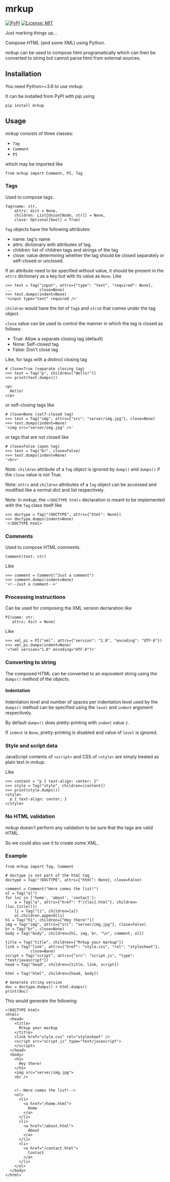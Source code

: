 # mrkup

<a href="https://pypi.org/project/mrkup"><img alt="PyPI" src="https://img.shields.io/pypi/v/mrkup"></a>
<a href="https://codeberg.org/ju-sh/mrkup/src/branch/master/LICENSE.md"><img alt="License: MIT" src="https://img.shields.io/pypi/l/mrkup"></a>

Just marking things up...

Compose HTML (and some XML) using Python.

<i>mrkup</i> can be used to compose html programatically which can then be converted to string but cannot parse html from external sources.

<h2>Installation</h2>

You need Python>=3.6 to use <i>mrkup</i>.

It can be installed from PyPI with pip using

    pip install mrkup

<h2>Usage</h2>

<i>mrkup</i> consists of three classes:

 - `Tag`
 - `Comment`
 - `PI`

which may be imported like

    from mrkup import Comment, PI, Tag

<h3>Tags</h3>

Used to compose tags.

    Tag(name: str,
        attrs: dict = None,
        children: List[Union[Node, str]] = None,
        close: Optional[bool] = True)

`Tag` objects have the following attributes:

 - name: tag's name
 - attrs: dictionary with attributes of tag.
 - children: list of children tags and strings of the tag
 - close: value determining whether the tag should be closed separately or self-closed or unclosed.

If an attribute need to be specified without value, it should be present in the `attrs` dictionary as a key but with its value as `None`. Like

    >>> text = Tag("input", attrs={"type": "text", "required": None},
    ...            close=None)
    >>> text.dumps(indent=None)
    '<input type="text" required />'

`children` would have the list of `Tag`s and `strs`s that comes under the tag object.

`close` value can be used to control the manner in which the tag is closed as follows:

 - True: Allow a separate closing tag (default)
 - None: Self-closed tag
 - False: Don't close tag

Like, for tags with a distinct closing tag

    # close=True (separate closing tag)
    >>> text = Tag("p", children=["Hello!"])
    >>> print(text.dumps())

    <p>
      Hello!
    </p>


or self-closing tags like

    # close=None (self-closed tag)
    >>> text = Tag("img", attrs={"src": "server/img.jpg"}, close=None)
    >>> text.dumps(indent=None)
    '<img src="server/img.jpg" />'

or tags that are not closed like

    # close=False (open tag)
    >>> text = Tag("br", close=False)
    >>> text.dumps(indent=None)
    '<br>'

Note: `children` attribute of a `Tag` object is ignored by `dump()` and `dumps()` if the `close` value is not True.

Note: `attrs` and `children` attributes of a `Tag` object can be accessed and modified like a normal dict and list respectively.

Note: In <i>mrkup</i>, the `<!DOCTYPE html>` declaration is meant to be implemented with the `Tag` class itself like

    >>> doctype = Tag("!DOCTYPE", attrs={"html": None})
    >>> doctype.dumps(indent=None)
    '<!DOCTYPE html>'

<h3>Comments</h3>

Used to compose HTML comments.

    Comment(text: str)

Like

    >>> comment = Comment("Just a comment")
    >>> comment.dumps(indent=None)
    '<!--Just a comment-->'

<h3>Processing instructions</h3>

Can be used for composing the XML version declaration like

    PI(name: str,
       attrs: dict = None)

Like

    >>> xml_pi = PI("xml", attrs={"version": "1.0", "encoding": "UTF-8"})
    >>> xml_pi.dumps(indent=None)
    '<?xml version="1.0" encoding="UTF-8"?>'

<h3>Converting to string</h3>

The composed HTML can be converted to an equivalent string using the `dumps()` method of the objects.

<h4>Indentation</h4>

Indentation level and number of spaces per indentation level used by the `dumps()` method can be specified using the `level` and `indent` argument respectively.

By default `dumps()` does pretty-printing with `indent` value `2`.

If `indent` is `None`, pretty-printing is disabled and value of `level` is ignored.

<h3>Style and script data</h3>

JavaScript contents of `<script>` and CSS of `<style>` are simply treated as plain text in <i>mrkup</i>.

Like

    >>> content = "p { text-align: center; }"
    >>> style = Tag("style", children=[content])
    >>> print(style.dumps())
    <style>
      p { text-align: center; }
    </style>

<h3>No HTML validation</h3>
<i>mrkup</i> doesn't perform any validation to be sure that the tags are valid HTML.

So we could also use it to create some XML..

<h3>Example</h3>

```
from mrkup import Tag, Comment

# doctype is not part of the html tag
doctype = Tag("!DOCTYPE", attrs={"html": None}, close=False)

comment = Comment("Here comes the list!")
ol = Tag("ol")
for loc in ['home', 'about', 'contact']:
    a = Tag("a", attrs={"href": f"/{loc}.html"}, children=[loc.title()])
    li = Tag("li", children=[a])
    ol.children.append(li)
h1 = Tag("h1", children=["Hey there!"])
img = Tag("img", attrs={"src": "server/img.jpg"}, close=False)
br = Tag("br", close=None)
body = Tag("body", children=[h1, img, br, "\n", comment, ol])

title = Tag("title", children=["Mrkup your markup"])
link = Tag("link", attrs={"href": "style.css", "rel": "stylesheet"},
           close=None)
script = Tag("script", attrs={"src": "script.js", "type": "text/javascript"})
head = Tag("head", children=[title, link, script])

html = Tag("html", children=[head, body])

# Generate string version
doc = doctype.dumps() + html.dumps()
print(doc)
```

This would generate the following:

```
<!DOCTYPE html>
<html>
  <head>
    <title>
      Mrkup your markup
    </title>
    <link href="style.css" rel="stylesheet" />
    <script src="script.js" type="text/javascript">
    </script>
  </head>
  <body>
    <h1>
      Hey there!
    </h1>
    <img src="server/img.jpg">
    <br />
    

    <!--Here comes the list!-->
    <ol>
      <li>
        <a href="/home.html">
          Home
        </a>
      </li>
      <li>
        <a href="/about.html">
          About
        </a>
      </li>
      <li>
        <a href="/contact.html">
          Contact
        </a>
      </li>
    </ol>
  </body>
</html>
```
